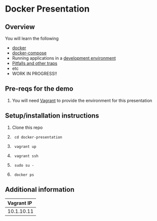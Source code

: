# Docker Presentation

## Overview
You will learn the following
* [docker](https://www.docker.com/)
* [docker-compose](https://docs.docker.com/compose/)
* Running applications in a [development environment](https://pbs.twimg.com/media/Ca4iAN7UUAAIB_0.jpg:large)
* [Pitfalls and other traps](http://www.gunaxin.com/wp-content/uploads/2013/04/gators2.jpg)
* etc
* WORK IN PROGRESS!!

## Pre-reqs for the demo
1. You will need [Vagrant](https://www.vagrantup.com/downloads.html) to provide the environment for this presentation

## Setup/installation instructions
1. Clone this repo

1. ```
    cd docker-presentation
   ```

1. ```
    vagrant up
   ```

1. ```
    vagrant ssh
   ```

1. ```
    sudo su -
   ```

1. ```
    docker ps
   ```

## Additional information
|Vagrant IP|
|:---|
|10.1.10.11|
